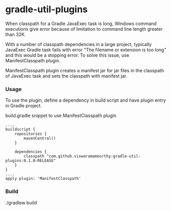# gradle-util-plugins

When classpath for a Gradle JavaExec task is long, Windows command executions give error because of limitation to command line length greater than 32K.

With a number of classpath dependencies in a large project, typically JavaExec Gradle task fails with error "The filename or extension is too long" and this would be a stopping error. To solve this issue, use ManifestClasspath plugin.

ManifestClasspath plugin creates a manifest jar for jar files in the classpath of JavaExec task and sets the classpath with manifest jar.

### Usage

To use the plugin, define a dependency in build script and have plugin entry in Gradle project.

build.gradle snippet to use ManifestClasspath plugin
```
....
buildscript {
    repositories {
        mavenCentral()
    }

	dependencies {
        classpath "com.github.viswaramamoorthy:gradle-util-plugins:0.1.0-RELEASE"
    }
}
....
apply plugin: 'ManifestClasspath'
```

### Build
./gradlew build
